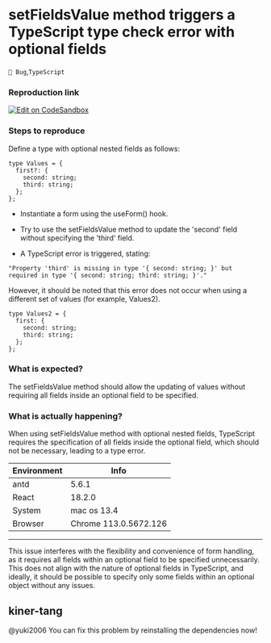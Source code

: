 # setFieldsValue method triggers a TypeScript type check error with optional fields

`🐛 Bug`,`TypeScript`

### Reproduction link

[![Edit on CodeSandbox](https://codesandbox.io/static/img/play-codesandbox.svg)](https://codesandbox.io/s/dank-bash-y54mhx?file=/src/Login.tsx:371-385)

### Steps to reproduce

Define a type with optional nested fields as follows:

```
type Values = {
  first?: {
    second: string;
    third: string;
  };
};
```

- Instantiate a form using the useForm<Values>() hook.

- Try to use the setFieldsValue method to update the 'second' field without specifying the 'third' field.
- A TypeScript error is triggered, stating:

```
"Property 'third' is missing in type '{ second: string; }' but required in type '{ second: string; third: string; }'."
```

However, it should be noted that this error does not occur when using a different set of values (for example, Values2).

```
type Values2 = {
  first: {
    second: string;
    third: string;
  };
};
```

### What is expected?

The setFieldsValue method should allow the updating of values without requiring all fields inside an optional field to be specified.

### What is actually happening?

When using setFieldsValue method with optional nested fields, TypeScript requires the specification of all fields inside the optional field, which should not be necessary, leading to a type error.

| Environment | Info                  |
| ----------- | --------------------- |
| antd        | 5.6.1                 |
| React       | 18.2.0                |
| System      | mac os 13.4           |
| Browser     | Chrome 113.0.5672.126 |

---

This issue interferes with the flexibility and convenience of form handling, as it requires all fields within an optional field to be specified unnecessarily. This does not align with the nature of optional fields in TypeScript, and ideally, it should be possible to specify only some fields within an optional object without any issues.

<!-- generated by ant-design-issue-helper. DO NOT REMOVE -->

## kiner-tang

@yuki2006 You can fix this problem by reinstalling the dependencies now!
